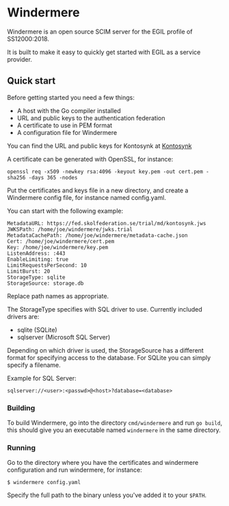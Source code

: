 # Windermere
Windermere is an open source SCIM server for the EGIL profile of SS12000:2018.

It is built to make it easy to quickly get started with EGIL as a service
provider.

## Quick start

Before getting started you need a few things:

 * A host with the Go compiler installed
 * URL and public keys to the authentication federation
 * A certificate to use in PEM format
 * A configuration file for Windermere

You can find the URL and public keys for Kontosynk at [Kontosynk](https://www.skolfederation.se/teknisk-information/kontosynk/tekniska-miljoer/)

A certificate can be generated with OpenSSL, for instance:

```
openssl req -x509 -newkey rsa:4096 -keyout key.pem -out cert.pem -sha256 -days 365 -nodes
```

Put the certificates and keys file in a new directory, and create a Windermere
config file, for instance named config.yaml.

You can start with the following example:

```
MetadataURL: https://fed.skolfederation.se/trial/md/kontosynk.jws
JWKSPath: /home/joe/windermere/jwks.trial
MetadataCachePath: /home/joe/windermere/metadata-cache.json
Cert: /home/joe/windermere/cert.pem
Key: /home/joe/windermere/key.pem
ListenAddress: :443
EnableLimiting: true
LimitRequestsPerSecond: 10
LimitBurst: 20
StorageType: sqlite
StorageSource: storage.db
```

Replace path names as appropriate.

The StorageType specifies with SQL driver to use. Currently included drivers
are:

 * sqlite (SQLite)
 * sqlserver (Microsoft SQL Server)

Depending on which driver is used, the StorageSource has a different format
for specifying access to the database. For SQLite you can simply specify a
filename.

Example for SQL Server:

```
sqlserver://<user>:<passwd>@<host>?database=<database>
```

### Building

To build Windermere, go into the directory `cmd/windermere` and run `go build`,
this should give you an executable named `windermere` in the same directory.

### Running

Go to the directory where you have the certificates and windermere configuration
and run windermere, for instance:

```
$ windermere config.yaml
```

Specify the full path to the binary unless you've added it to your `$PATH`.

